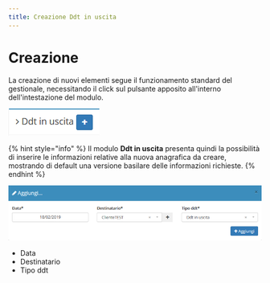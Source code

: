 ```yaml
---
title: Creazione Ddt in uscita
---
```


# Creazione

La creazione di nuovi elementi segue il funzionamento standard del gestionale, necessitando il click sul pulsante apposito all'interno dell'intestazione del modulo.

![Screenshot creazione ddt in uscita](../../../.gitbook/assets/aggiungereddtinuscita.PNG)

{% hint style="info" %}
Il modulo **Ddt in uscita** presenta quindi la possibilità di inserire le informazioni relative alla nuova anagrafica da creare, mostrando di default una versione basilare delle informazioni richieste.
{% endhint %}

![Screenshot creazione ddt in uscita](../../../.gitbook/assets/aggiuntaddtinuscita.PNG)

* Data
* Destinatario
* Tipo ddt 


